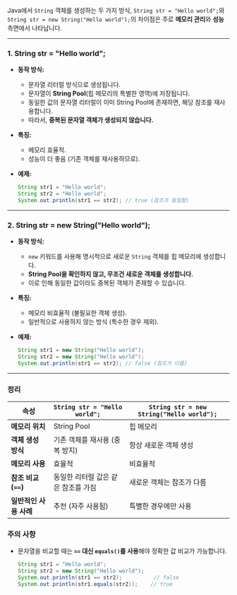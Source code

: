 Java에서 `String` 객체를 생성하는 두 가지 방식, `String str = "Hello world";`와 `String str = new String("Hello world");`의 차이점은 주로 **메모리 관리**와 **성능** 측면에서 나타납니다.

---

### 1. **String str = "Hello world";**
- **동작 방식:**
    - 문자열 리터럴 방식으로 생성됩니다.
    - 문자열이 **String Pool**(힙 메모리의 특별한 영역)에 저장됩니다.
    - 동일한 값의 문자열 리터럴이 이미 String Pool에 존재하면, 해당 참조를 재사용합니다.
    - 따라서, **중복된 문자열 객체가 생성되지 않습니다.**

- **특징:**
    - 메모리 효율적.
    - 성능이 더 좋음 (기존 객체를 재사용하므로).

- **예제:**
  ```java
  String str1 = "Hello world";
  String str2 = "Hello world";
  System.out.println(str1 == str2); // true (참조가 동일함)
  ```

---

### 2. **String str = new String("Hello world");**
- **동작 방식:**
    - `new` 키워드를 사용해 명시적으로 새로운 `String` 객체를 힙 메모리에 생성합니다.
    - **String Pool을 확인하지 않고, 무조건 새로운 객체를 생성합니다.**
    - 이로 인해 동일한 값이라도 중복된 객체가 존재할 수 있습니다.

- **특징:**
    - 메모리 비효율적 (불필요한 객체 생성).
    - 일반적으로 사용하지 않는 방식 (특수한 경우 제외).

- **예제:**
  ```java
  String str1 = new String("Hello world");
  String str2 = new String("Hello world");
  System.out.println(str1 == str2); // false (참조가 다름)
  ```

---

### **정리**
| 속성                            | `String str = "Hello world";`              | `String str = new String("Hello world");`  |
|---------------------------------|-------------------------------------------|-------------------------------------------|
| **메모리 위치**                 | String Pool                               | 힙 메모리                                 |
| **객체 생성 방식**              | 기존 객체를 재사용 (중복 방지)             | 항상 새로운 객체 생성                     |
| **메모리 사용**                 | 효율적                                    | 비효율적                                  |
| **참조 비교 (`==`)**            | 동일한 리터럴 값은 같은 참조를 가짐       | 새로운 객체는 참조가 다름                 |
| **일반적인 사용 사례**           | 추천 (자주 사용됨)                        | 특별한 경우에만 사용                      |

### **주의 사항**
- 문자열을 비교할 때는 **`==` 대신 `equals()`를 사용**해야 정확한 값 비교가 가능합니다.
  ```java
  String str1 = "Hello world";
  String str2 = new String("Hello world");
  System.out.println(str1 == str2);          // false
  System.out.println(str1.equals(str2));    // true
  ```